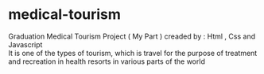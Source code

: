 # medical-tourism
Graduation Medical Tourism Project ( My Part ) creaded by : Html , Css and Javascript <br>
It is one of the types of tourism, which is travel for the purpose of treatment and recreation in health resorts in various parts of the world
